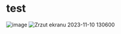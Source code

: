 # test


![image](https://github.com/kedor89/test/assets/38385594/aef77257-01bb-458b-a2d4-98c0bbcfdc67)
![Zrzut ekranu 2023-11-10 130600](https://github.com/kedor89/test/assets/38385594/f0ccfbc7-13ef-46ac-9f88-25f1542c4a7f)
